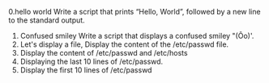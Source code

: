 0.hello world Write a script that prints “Hello, World”, followed by a new line to the standard output.
1. Confused smiley Write a script that displays a confused smiley "(Ôo)'.
2. Let's display a file, Display the content of the /etc/passwd file.
3. Display the content of /etc/passwd and /etc/hosts
4. Displaying the last 10 lines of /etc/passwd.
5. Display the first 10 lines of /etc/passwd
